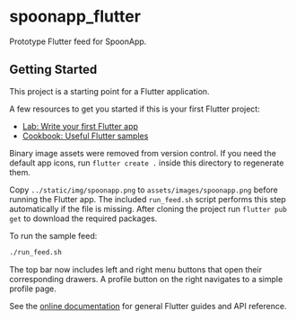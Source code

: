 # spoonapp_flutter

Prototype Flutter feed for SpoonApp.

## Getting Started

This project is a starting point for a Flutter application.

A few resources to get you started if this is your first Flutter project:

- [Lab: Write your first Flutter app](https://docs.flutter.dev/get-started/codelab)
- [Cookbook: Useful Flutter samples](https://docs.flutter.dev/cookbook)

Binary image assets were removed from version control. If you need the default
app icons, run `flutter create .` inside this directory to regenerate them.

Copy `../static/img/spoonapp.png` to `assets/images/spoonapp.png` before
running the Flutter app. The included `run_feed.sh` script performs this step
automatically if the file is missing. After cloning the project run
`flutter pub get` to download the required packages.

To run the sample feed:

```bash
./run_feed.sh
```

The top bar now includes left and right menu buttons that open their
corresponding drawers. A profile button on the right navigates to a simple
profile page.

See the [online documentation](https://docs.flutter.dev/) for general Flutter
guides and API reference.
